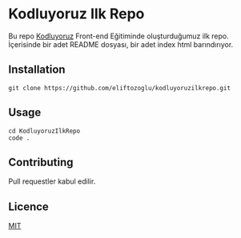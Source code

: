 # Kodluyoruz Ilk Repo

Bu repo [Kodluyoruz](https://kodluyoruz.com) Front-end Eğitiminde oluşturduğumuz ilk repo. İçerisinde bir adet README dosyası, bir adet index html barındırıyor. 


## Installation 


```
git clone https://github.com/eliftozoglu/kodluyoruzilkrepo.git
```
## Usage

```
cd KodluyoruzIlkRepo
code .
```

## Contributing
Pull requestler kabul edilir.

## Licence
[MIT](https://choosealicense.com/licenses/mit/)